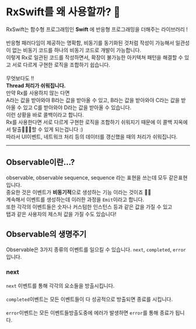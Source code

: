 # RxSwift를 왜 사용할까? 🤔
RxSwift는 함수형 프로그래밍인 **Swift** 에 반응형 프로그래밍을 더해주는 라이브러리 ! <br>
<br>
반응형 패러다임이 제공하는 명확함, 비동기를 동기화된 것처럼 작성이 가능해서 일관성이 없는 비동기 코드를 하나의 비동기 코드로 개발이 가능합니다. <br>
이렇게 Rx로 일관된 코드를 작성하면서, 확장이 불가능한 아키텍쳐 패턴을 해결할 수 있고 서로 다르게 구현한 로직을 조합하기 쉽습니다. <br>
<br>
무엇보다도 !! <br>
**Thread 처리가 쉬워집니다.** <br>
만약 Rx를 사용하지 않는 다면 <br>
A라는 값을 받아와야 B라는 값을 받아올 수 있고, B라는 값을 받아와야 C라는 값을 받아올 수 있고 C를 받아와야 D라는 값을 받아올 수 있습니다. <br>
이런 상황을 바로 콜백이라고 합니다.  <br>
Rx를 사용한다면 서로 다르게 구현한 로직을 조합하기 쉬워지기 때문에 이 콜백 지옥에서 탈출🏃🏻‍♀️할 수 있게 되는겁니다 :)  <br>
따라서 UI이벤트, 네트워크 처리 등의 데이터를 갱신했을 때의 처리가 쉬워집니다.  <br>

---

## Observable이란...?
observable, observable sequence, sequence 라는 표현을 쓰는데 모두 같은표현입니다.
<br>
중요한 것은 이벤트가 **비동기적**으로 생성하는 기능 이라는 것이죠 👌🏼 <br>
계속해서 이벤트를 생성하는데 이러한 과정을 `Emit`이라고 합니다. <br>
또한 각각의 이벤트들은 숫자나 커스텀한 인스턴스 등과 같은 값을 가질 수 있고 <br>
탭과 같은 사용자의 제스처 값을 가질 수도 있습니다! <br>

## Observable의 생명주기
Observable은 3가지 종류의 이벤트를 일으킬 수 있습니다. `next`, `completed`, `error` 입니다. <br>

### next
`next` 이벤트를 통해 각각의 요소들을 방출시킵니다.
<br>
<br>
`completed`이벤트는 모든 이벤트들이 다 성공적으로 방출되면 종료를 시킵니다. 
<br>
<br>
`error`이벤트는 모든 이벤트들방출도중에 에러가 발생하면 `error`를 통해 종료가 됩니다. 
